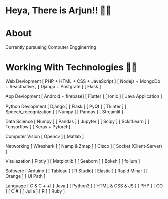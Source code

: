 # Heya, There is Arjun!! 🤞✨


# About

Currently pursueing Computer Engginerring


# Working With Technologies 🤩🤩

Web Devlopment [ PHP + HTML + CSS + JavaScript ] 
               [ Nodejs + MongoDb + Reactnative ]
               [ Django + Postgrate ]
               [ Flask ] 
               
App Devlopment [ Android + firebase]
               [ Flutter ]
               [ Ionic ]
               [ Java Application ]
               
Python Devlopment [ Django ]
                  [ Flask ]
                  [ PyQt ]
                  [ Tkinter ]
                  [ Speech_recognization ]
                  [ Numpy ]
                  [ Pandas ]
                  [ Streamlit ]

Data Science [ Numpy ]
             [ Pandas ]
             [ Jupyter ]
             [ Scipy ]
             [ SckitLearn ]
             [ Tensorflow ]
             [ Keras + Pytorch]
             
Computer Vision [ Opencv ]
                [ Matlab ]

Networking  [ Wireshark ]
            [ Namp & Zmap ]
            [ Cisco ]
            [ Socket (Client-Server) ]
             
Visulazation [ Plotly ]
             [ Matplotlib ]
             [ Seaborn ]
             [ Bokeh ] 
             [ folium ]
             
Softwere  [ Arduino ] 
          [ Tableau ]
          [ R Studio]
          [ Elastic ]
          [ Rapid Minar ]
          [ Orange ]
          [ UI Path ]
          
Language [ C & C + +]
         [ Java ]
         [ Python3 ]
         [ HTML & CSS & JS ]
         [ PHP ]
         [ GO ]
         [ C # ]
         [ Julia ]
         [ R ]
         [ Ruby ]
         
